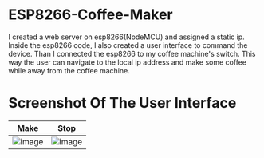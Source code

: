 # ESP8266-Coffee-Maker
I created a web server on esp8266(NodeMCU) and assigned a static ip. Inside the esp8266 code, I also created a user interface to command the device. Than I connected the esp8266 to my coffee machine's switch. This way the user can navigate to the local ip address and make some coffee while away from the coffee machine.

# Screenshot Of The User Interface
Make            |  Stop
:-------------------------:|:-------------------------:
![image](https://user-images.githubusercontent.com/45359225/189998053-ae68e184-a380-4f0e-973c-5c730514b890.png)  |  ![image](https://user-images.githubusercontent.com/45359225/189998146-80f4333f-cead-418b-b58f-7db741bd96c8.png)

